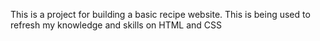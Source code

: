 This is a project for building a basic recipe website. This is being used to refresh my knowledge and skills on HTML and CSS
